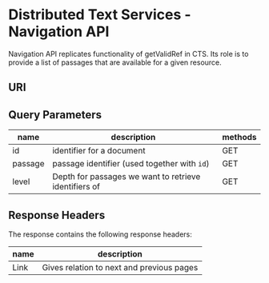 # Distributed Text Services - Navigation API

Navigation API replicates functionality of getValidRef in CTS. Its role is to provide a list of passages that are available for a given resource.

## URI 

## Query Parameters

| name | description                              | methods |
|------|------------------------------------------|---------|
| id   | identifier for a document |  GET    |
| passage | passage identifier (used together with `id`) | GET    |
| level | Depth for passages we want to retrieve identifiers of  | GET    |

## Response Headers

The response contains the following response headers:

| name | description |
|------|-------------|
| Link | Gives relation to next and previous pages |